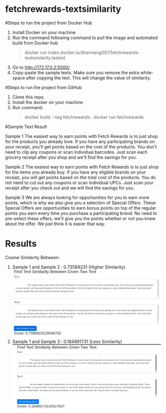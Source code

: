 # fetchrewards-textsimilarity


#Steps to run the project from Docker Hub
1) Install Docker on your machine
2) Run the command following command to pull the image and automated build from Docker hub
   > docker run index.docker.io/dharmang007/fetchrewards-textsimilarity:lastest
3) Go to http://172.17.0.2:5000/ 
4) Copy-paste the sample texts. Make sure you remove the extra white-space after copying the text. This will change the value of similarity.

#Steps to run the project from GitHub
1) Clone this repo.
2) Install the docker on your machine
3) Run command:
   > docker build --tag fetchrewards .
   > docker run fetchrewards

#Sample Text Result 

Sample 1
The easiest way to earn points with Fetch Rewards is to just shop for the products you already love. If you have
any participating brands on your receipt, you'll get points based on the cost of the products. You don't need to
clip any coupons or scan individual barcodes. Just scan each grocery receipt after you shop and we'll find the
savings for you.

Sample 2
The easiest way to earn points with Fetch Rewards is to just shop for the items you already buy. If you have any
eligible brands on your receipt, you will get points based on the total cost of the products. You do not need to cut
out any coupons or scan individual UPCs. Just scan your receipt after you check out and we will find the savings
for you.

Sample 3
We are always looking for opportunities for you to earn more points, which is why we also give you a selection
of Special Offers. These Special Offers are opportunities to earn bonus points on top of the regular points you
earn every time you purchase a participating brand. No need to pre-select these offers, we'll give you the points
whether or not you knew about the offer. We just think it is easier that way.

# Results
Cosine Similarity Between:
1) Sample 1 and Sample 2 : 0.73589231 (Higher Similarity)
   ![](sample1_2.png)
2) Sample 1 and Sample 3 : 0.184891731 (Less Similarity)
   ![](Sample1_3.png)

